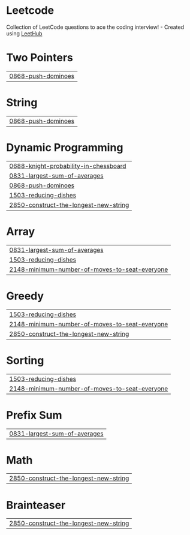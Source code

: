 # Leetcode
Collection of LeetCode questions to ace the coding interview! - Created using [LeetHub](https://github.com/QasimWani/LeetHub)


# Two Pointers
|  |
| ------- |
| [0868-push-dominoes](https://github.com/neerajrpatil/Leetcode/tree/master/0868-push-dominoes) |
# String
|  |
| ------- |
| [0868-push-dominoes](https://github.com/neerajrpatil/Leetcode/tree/master/0868-push-dominoes) |
# Dynamic Programming
|  |
| ------- |
| [0688-knight-probability-in-chessboard](https://github.com/neerajrpatil/Leetcode/tree/master/0688-knight-probability-in-chessboard) |
| [0831-largest-sum-of-averages](https://github.com/neerajrpatil/Leetcode/tree/master/0831-largest-sum-of-averages) |
| [0868-push-dominoes](https://github.com/neerajrpatil/Leetcode/tree/master/0868-push-dominoes) |
| [1503-reducing-dishes](https://github.com/neerajrpatil/Leetcode/tree/master/1503-reducing-dishes) |
| [2850-construct-the-longest-new-string](https://github.com/neerajrpatil/Leetcode/tree/master/2850-construct-the-longest-new-string) |
# Array
|  |
| ------- |
| [0831-largest-sum-of-averages](https://github.com/neerajrpatil/Leetcode/tree/master/0831-largest-sum-of-averages) |
| [1503-reducing-dishes](https://github.com/neerajrpatil/Leetcode/tree/master/1503-reducing-dishes) |
| [2148-minimum-number-of-moves-to-seat-everyone](https://github.com/neerajrpatil/Leetcode/tree/master/2148-minimum-number-of-moves-to-seat-everyone) |
# Greedy
|  |
| ------- |
| [1503-reducing-dishes](https://github.com/neerajrpatil/Leetcode/tree/master/1503-reducing-dishes) |
| [2148-minimum-number-of-moves-to-seat-everyone](https://github.com/neerajrpatil/Leetcode/tree/master/2148-minimum-number-of-moves-to-seat-everyone) |
| [2850-construct-the-longest-new-string](https://github.com/neerajrpatil/Leetcode/tree/master/2850-construct-the-longest-new-string) |
# Sorting
|  |
| ------- |
| [1503-reducing-dishes](https://github.com/neerajrpatil/Leetcode/tree/master/1503-reducing-dishes) |
| [2148-minimum-number-of-moves-to-seat-everyone](https://github.com/neerajrpatil/Leetcode/tree/master/2148-minimum-number-of-moves-to-seat-everyone) |
# Prefix Sum
|  |
| ------- |
| [0831-largest-sum-of-averages](https://github.com/neerajrpatil/Leetcode/tree/master/0831-largest-sum-of-averages) |
# Math
|  |
| ------- |
| [2850-construct-the-longest-new-string](https://github.com/neerajrpatil/Leetcode/tree/master/2850-construct-the-longest-new-string) |
# Brainteaser
|  |
| ------- |
| [2850-construct-the-longest-new-string](https://github.com/neerajrpatil/Leetcode/tree/master/2850-construct-the-longest-new-string) |